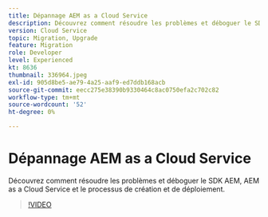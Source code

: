 ```yaml
---
title: Dépannage AEM as a Cloud Service
description: Découvrez comment résoudre les problèmes et déboguer le SDK AEM, AEM as a Cloud Service et le processus de création et de déploiement.
version: Cloud Service
topic: Migration, Upgrade
feature: Migration
role: Developer
level: Experienced
kt: 8636
thumbnail: 336964.jpeg
exl-id: 905d8be5-ae79-4a25-aaf9-ed7ddb168acb
source-git-commit: eecc275e38390b9330464c8ac0750efa2c702c82
workflow-type: tm+mt
source-wordcount: '52'
ht-degree: 0%

---
```


# Dépannage AEM as a Cloud Service

Découvrez comment résoudre les problèmes et déboguer le SDK AEM, AEM as a Cloud Service et le processus de création et de déploiement.

>[!VIDEO](https://video.tv.adobe.com/v/336964?quality=12&learn=on)

